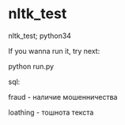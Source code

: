 # nltk_test
nltk_test; python34

If you wanna run it, try next:

python run.py

sql:

fraud - наличие мошенничества

loathing - тошнота текста
